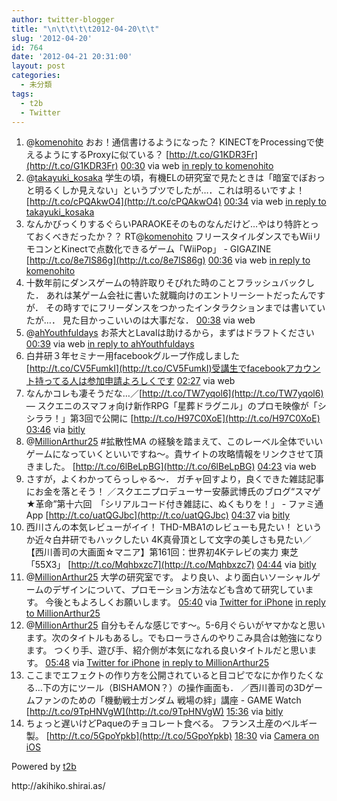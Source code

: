 ```yaml
---
author: twitter-blogger
title: "\n\t\t\t\t2012-04-20\t\t"
slug: '2012-04-20'
id: 764
date: '2012-04-21 20:31:00'
layout: post
categories:
  - 未分類
tags:
  - t2b
  - Twitter
---
```


<div xmlns:georss="http://www.georss.org/georss">

1.  <span><span>@[komenohito](http://twitter.com/komenohito "komenohito") おお！通信書けるようになった？ KINECTをProcessingで使えるようにするProxyに似ている？ [http://t.co/G1KDR3Fr](http://t.co/G1KDR3Fr)</span> <span>[<span>00:30</span>](http://twitter.com/o_ob/status/193300663743156224) <span>via web</span> [in reply to komenohito](http://twitter.com/komenohito/status/193299354742820864)</span></span>
2.  <span><span>@[takayuki_kosaka](http://twitter.com/takayuki_kosaka "takayuki_kosaka") 学生の頃，有機ELの研究室で見たときは「暗室でぼおっと明るくしか見えない」というブツでしたが…．これは明るいですよ！ [http://t.co/cPQAkwO4](http://t.co/cPQAkwO4)</span> <span>[<span>00:34</span>](http://twitter.com/o_ob/status/193301730363060224) <span>via web</span> [in reply to takayuki_kosaka](http://twitter.com/takayuki_kosaka/status/193259529188810753)</span></span>
3.  <span><span>なんかびっくりするぐらいPARAOKEそのものなんだけど…やはり特許とっておくべきだったか？？ RT@[komenohito](http://twitter.com/komenohito "komenohito") フリースタイルダンスでもWiiリモコンとKinectで点数化できるゲーム「WiiPop」 - GIGAZINE [http://t.co/8e7lS86g](http://t.co/8e7lS86g)</span> <span>[<span>00:36</span>](http://twitter.com/o_ob/status/193302205091160066) <span>via web</span> [in reply to komenohito](http://twitter.com/komenohito/status/193191730034655232)</span></span>
4.  <span><span>十数年前にダンスゲームの特許取りそびれた時のことフラッシュバックした． あれは某ゲーム会社に書いた就職向けのエントリーシートだったんですが． その時すでにフリーダンスをつかったインタラクションまでは書いていたが…． 見た目かっこいいのは大事だな．</span> <span>[<span>00:38</span>](http://twitter.com/o_ob/status/193302635246403584) <span>via web</span></span></span>
5.  <span><span>@[ahYouthfuldays](http://twitter.com/ahYouthfuldays "ahYouthfuldays") お茶大とLavalは助けるから，まずはドラフトください</span> <span>[<span>00:39</span>](http://twitter.com/o_ob/status/193302830973587457) <span>via web</span> [in reply to ahYouthfuldays](http://twitter.com/ahYouthfuldays/status/193201938932830208)</span></span>
6.  <span><span>白井研３年セミナー用facebookグループ作成しました [http://t.co/CV5FumkI](http://t.co/CV5FumkI)受講生でfacebookアカウント持ってる人は参加申請よろしくです</span> <span>[<span>02:27</span>](http://twitter.com/o_ob/status/193329998080389120) <span>via web</span></span></span>
7.  <span><span>なんかコレも凄そうだな…／[http://t.co/TW7yqol6](http://t.co/TW7yqol6) ― スクエニのスマフォ向け新作RPG「星葬ドラグニル」のプロモ映像が「シシララ！」第3回で公開に [http://t.co/H97C0XoE](http://t.co/H97C0XoE)</span> <span>[<span>03:46</span>](http://twitter.com/o_ob/status/193349882172547073) <span>via [bitly](http://bit.ly)</span></span></span>
8.  <span><span>@[MillionArthur25](http://twitter.com/MillionArthur25 "MillionArthur25") #拡散性MA の経験を踏まえて、このレーベル全体でいいゲームになっていくといいですね～。貴サイトの攻略情報をリンクさせて頂きました。 [http://t.co/6lBeLpBG](http://t.co/6lBeLpBG)</span> <span>[<span>04:23</span>](http://twitter.com/o_ob/status/193359218886193154) <span>via web</span></span></span>
9.  <span><span>さすが，よくわかってらっしゃる～． ガチャ回すより，良くできた雑誌記事にお金を落とそう！ ／スクエニプロデューサー安藤武博氏のブログ“スマゲ★革命”第十六回　「シリアルコード付き雑誌に、ぬくもりを！」 - ファミ通App [http://t.co/uatQGJbc](http://t.co/uatQGJbc)</span> <span>[<span>04:37</span>](http://twitter.com/o_ob/status/193362729501855744) <span>via [bitly](http://bit.ly)</span></span></span>
10.  <span><span>西川さんの本気レビューがイイ！ THD-MBA1のレビューも見たい！ というか近々白井研でもハックしたい 4K真骨頂として文字の美しさも見たい／ 【西川善司の大画面☆マニア】第161回：世界初4Kテレビの実力 東芝「55X3」 [http://t.co/Mqhbxzc7](http://t.co/Mqhbxzc7)</span> <span>[<span>04:44</span>](http://twitter.com/o_ob/status/193364624891052032) <span>via [bitly](http://bit.ly)</span></span></span>
11.  <span><span>@[MillionArthur25](http://twitter.com/MillionArthur25 "MillionArthur25") 大学の研究室です。 より良い、より面白いソーシャルゲームのデザインについて、プロモーション方法なども含めて研究しています。 今後ともよろしくお願いします。</span> <span>[<span>05:40</span>](http://twitter.com/o_ob/status/193378648131256320) <span>via [Twitter for iPhone](http://twitter.com/#!/download/iphone)</span> [in reply to MillionArthur25](http://twitter.com/MillionArthur25/status/193363682435137537)</span></span>
12.  <span><span>@[MillionArthur25](http://twitter.com/MillionArthur25 "MillionArthur25") 自分もそんな感じです～。5-6月ぐらいがヤマかなと思います。次のタイトルもあるし。でもローラさんのやりこみ具合は勉強になります。 つくり手、遊び手、紹介側が本気になれる良いタイトルだと思います。</span> <span>[<span>05:48</span>](http://twitter.com/o_ob/status/193380616505532417) <span>via [Twitter for iPhone](http://twitter.com/#!/download/iphone)</span> [in reply to MillionArthur25](http://twitter.com/MillionArthur25/status/193379598828978176)</span></span>
13.  <span><span>ここまでエフェクトの作り方を公開されていると目コピでなにか作りたくなる…下の方にツール（BISHAMON？）の操作画面も． ／西川善司の3Dゲームファンのための「機動戦士ガンダム 戦場の絆」講座 - GAME Watch [http://t.co/9TpHNVgW](http://t.co/9TpHNVgW)</span> <span>[<span>15:36</span>](http://twitter.com/o_ob/status/193528486491721730) <span>via [bitly](http://bit.ly)</span></span></span>
14.  <span><span>ちょっと遅いけどPaqueのチョコレート食べる。 フランス土産のベルギー製。 [http://t.co/5GpoYpkb](http://t.co/5GpoYpkb)</span> <span>[<span>18:30</span>](http://twitter.com/o_ob/status/193572402586845185) <span>via [Camera on iOS](http://www.apple.com)</span></span></span>

</div>

Powered by [t2b](http://t2b.utilz.jp/)

<div>http://akihiko.shirai.as/</div>